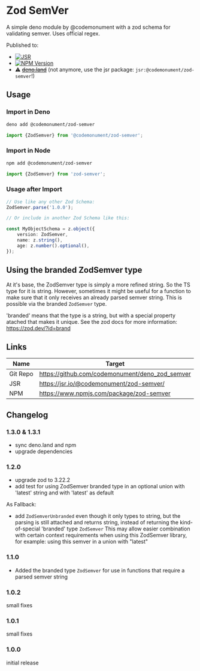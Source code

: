 # Zod SemVer

A simple deno module by @codemonument with a zod schema for validating semver.
Uses official regex.

Published to:

- [![JSR](https://jsr.io/badges/@codemonument/zod-semver)](https://jsr.io/@codemonument/zod-semver/)
- [![NPM Version](https://img.shields.io/npm/v/zod-semver?style=flat&logo=npm&color=CB3435)
  ](https://www.npmjs.com/package/zod-semver)
- ⚠️ ~~[deno.land](https://deno.land/x/zod_semver)~~ (not anymore, use the jsr package: `jsr:@codemonument/zod-semver`!)

## Usage

### Import in Deno

```bash
deno add @codemonument/zod-semver
```

```ts
import {ZodSemver} from '@codemonument/zod-semver';
```

### Import in Node

```bash
npm add @codemonument/zod-semver
```

```ts
import {ZodSemver} from 'zod-semver';
```

### Usage after Import

```ts
// Use like any other Zod Schema:
ZodSemver.parse('1.0.0');

// Or include in another Zod Schema like this:

const MyObjectSchema = z.object({
	version: ZodSemver,
	name: z.string(),
	age: z.number().optional(),
});
```

## Using the branded ZodSemver type

At it's base, the ZodSemver type is simply a more refined string. So the TS type for it is string.
However, sometimes it might be useful for a function to make sure that it only receives an already parsed semver string.
This is possible via the branded `ZodSemver` type.

'branded' means that the type is a string, but with a special property atached that makes it unique.
See the zod docs for more information: <https://zod.dev/?id=brand>

## Links

| Name     | Target                                          |
| -------- | ----------------------------------------------- |
| Git Repo | https://github.com/codemonument/deno_zod_semver |
| JSR      | https://jsr.io/@codemonument/zod-semver/        |
| NPM      | https://www.npmjs.com/package/zod-semver        |

## Changelog

### 1.3.0 & 1.3.1

- sync deno.land and npm
- upgrade dependencies

### 1.2.0

- upgrade zod to 3.22.2
- add test for using ZodSemver branded type in an optional union with 'latest' string and with 'latest' as default

As Fallback:

- add `ZodSemverUnbranded` even though it only types to string, but the parsing is still attached and returns string,
  instead of returning the kind-of-special 'branded' type `ZodSemver`
  This may allow easier combination with certain context requirements when using this ZodSemver library,
  for example: using this semver in a union with "latest"

### 1.1.0

- Added the branded type `ZodSemver` for use in functions that require a parsed semver string

### 1.0.2

small fixes

### 1.0.1

small fixes

### 1.0.0

initial release
